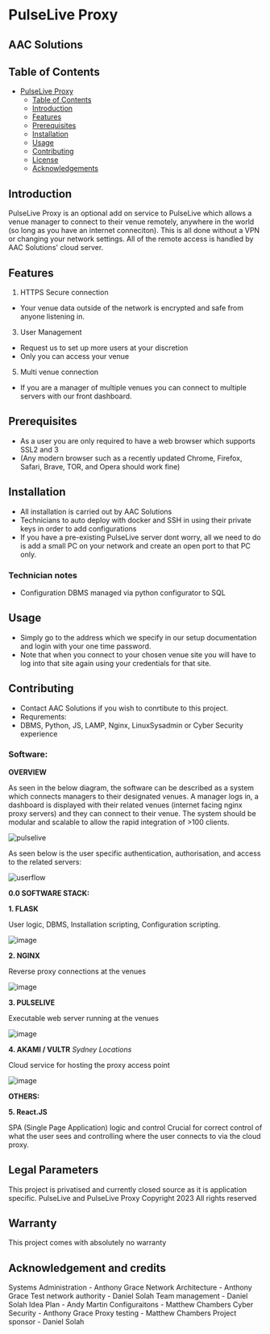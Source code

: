 # PulseLive Proxy

## AAC Solutions 

## Table of Contents
- [PulseLive Proxy](#project-title)
  - [Table of Contents](#table-of-contents)
  - [Introduction](#introduction)
  - [Features](#features)
  - [Prerequisites](#prerequisites)
  - [Installation](#installation)
  - [Usage](#usage)
  - [Contributing](#contributing)
  - [License](#license)
  - [Acknowledgements](#acknowledgements)

## Introduction
PulseLive Proxy is an optional add on service to PulseLive which allows a venue manager to connect to their venue remotely, anywhere in the world (so long as you have an internet conneciton). 
This is all done without a VPN or changing your network settings. All of the remote access is handled by AAC Solutions' cloud server. 

## Features
1. HTTPS Secure connection
- Your venue data outside of the network is encrypted and safe from anyone listening in. 
3. User Management
- Request us to set up more users at your discretion
- Only you can access your venue 
5. Multi venue connection
- If you are a manager of multiple venues you can connect to multiple servers with our front dashboard.

## Prerequisites
- As a user you are only required to have a web browser which supports SSL2 and 3
- (Any modern browser such as a recently updated Chrome, Firefox, Safari, Brave, TOR, and Opera should work fine) 

## Installation
- All installation is carried out by AAC Solutions
- Technicians to auto deploy with docker and SSH in using their private keys in order to add configurations
- If you have a pre-existing PulseLive server dont worry, all we need to do is add a small PC on your network and create an open port to that PC only.

### Technician notes 
- Configuration DBMS managed via python configurator to SQL

## Usage
- Simply go to the address which we specify in our setup documentation and login with your one time password.
- Note that when you connect to your chosen venue site you will have to log into that site again using your credentials for that site. 

## Contributing
- Contact AAC Solutions if you wish to conrtibute to this project.
- Requrements:
- DBMS, Python, JS, LAMP, Nginx, LinuxSysadmin or Cyber Security experience 

### Software: 

**OVERVIEW**

As seen in the below diagram, the software can be described as a system which connects managers to their designated venues. 
A manager logs in, a dashboard is displayed with their related venues (internet facing nginx proxy servers) and they can connect to their venue. 
The system should be modular and scalable to allow the rapid integration of >100 clients. 

![pulselive](https://github.com/aacsolutions-anthony/pulseliveproxy/assets/131961269/259ddf28-8eb1-4edc-b062-a2decec2dd51)

As seen below is the user specific authentication, authorisation, and access to the related servers: 


![userflow](https://github.com/aacsolutions-anthony/pulseliveproxy/assets/131961269/dc274459-dea2-4cd7-a742-11785f61e380)

**0.0 SOFTWARE STACK:**

**1. FLASK**

User logic, DBMS, Installation scripting, Configuration scripting. 

![image](https://github.com/aacsolutions-anthony/pulselivecloud/assets/131961269/54f3cd9a-8db1-45f4-82c2-d1260443b128)

**2. NGINX**

Reverse proxy connections at the venues 

![image](https://github.com/aacsolutions-anthony/pulselivecloud/assets/131961269/f0ed763f-42b5-468d-8988-467910cc9f82)

**3. PULSELIVE**

Executable web server running at the venues 

![image](https://github.com/aacsolutions-anthony/pulselivecloud/assets/131961269/fa40bdca-1c5b-400b-abc6-0940dcdb056e)

**4. AKAMI / VULTR** *Sydney Locations*

Cloud service for hosting the proxy access point

![image](https://github.com/aacsolutions-anthony/pulselivecloud/assets/131961269/e7410c9a-39ad-4354-ae07-1ad43b8ddd2d)

**OTHERS:**

**5. React.JS**

SPA (Single Page Application) logic and control 
Crucial for correct control of what the user sees and controlling where the user connects to via the cloud proxy. 



## Legal Parameters 
This project is privatised and currently closed source as it is application specific. 
PulseLive and PulseLive Proxy Copyright 2023 All rights reserved 

## Warranty 

This project comes with absolutely no warranty 

## Acknowledgement and credits 

Systems Administration - Anthony Grace 
Network Architecture - Anthony Grace
Test network authority - Daniel Solah
Team management - Daniel Solah
Idea Plan - Andy Martin
Configuraitons - Matthew Chambers
Cyber Security - Anthony Grace 
Proxy testing - Matthew Chambers
Project sponsor - Daniel Solah 


